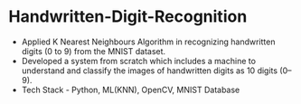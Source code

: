 # Handwritten-Digit-Recognition
- Applied K Nearest Neighbours Algorithm in recognizing handwritten digits (0 to 9) from the MNIST dataset. 
- Developed a system from scratch which includes a machine to understand and classify the images of handwritten digits as 10 digits (0–9). 
- Tech Stack - Python, ML(KNN), OpenCV, MNIST Database
